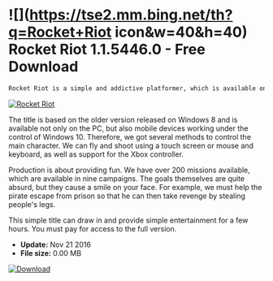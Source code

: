 # ![](https://tse2.mm.bing.net/th?q=Rocket+Riot icon&w=40&h=40) Rocket Riot 1.1.5446.0 - Free Download

```sh
Rocket Riot is a simple and addictive platformer, which is available on Windows 10. We are dealing with a universal application that will work on the desktop as well as the mobile Ten. The game pulls in and is a great proposition for devices with the latest Microsoft system, whose official store with applications looks very modestly.
```
[![Rocket Riot](https://gallery.dpcdn.pl/imgc/Tools/72511/g_-_420x350_1.5_-_x20161121182303_0.jpg)](https://softexe.net/win/games-entertainment/other/rocket-riot:ppbaf.html)

The title is based on the older version released on Windows 8 and is available not only on the PC, but also mobile devices working under the control of Windows 10. Therefore, we got several methods to control the main character. We can fly and shoot using a touch screen or mouse and keyboard, as well as support for the Xbox controller.
 
 Production is about providing fun. We have over 200 missions available, which are available in nine campaigns. The goals themselves are quite absurd, but they cause a smile on your face. For example, we must help the pirate escape from prison so that he can then take revenge by stealing people's legs.
 
 This simple title can draw in and provide simple entertainment for a few hours. You must pay for access to the full version.


- **Update:** Nov 21 2016
- **File size:** 0.00 MB

[![Download](https://cdn.softexe.net/static/img/download.png)](https://softexe.net/win/games-entertainment/other/rocket-riot:ppbaf.html)

